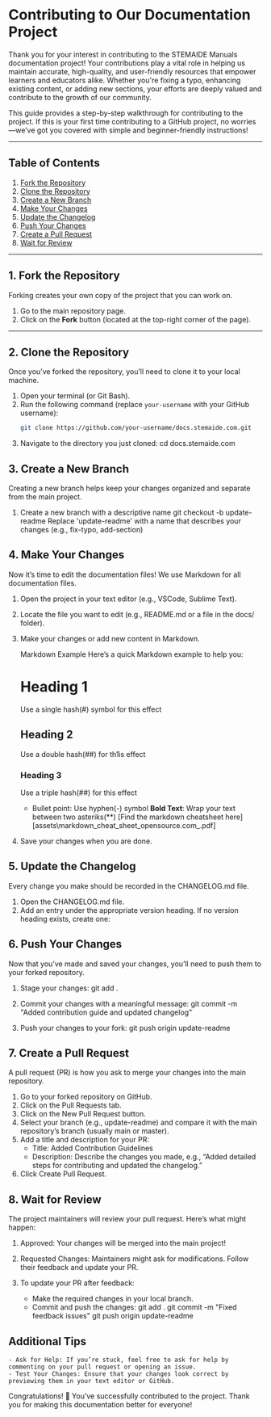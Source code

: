 # Contributing to Our Documentation Project

Thank you for your interest in contributing to the STEMAIDE Manuals documentation project! Your contributions play a vital role in helping us maintain accurate, high-quality, and user-friendly resources that empower learners and educators alike. Whether you're fixing a typo, enhancing existing content, or adding new sections, your efforts are deeply valued and contribute to the growth of our community.

This guide provides a step-by-step walkthrough for contributing to the project. If this is your first time contributing to a GitHub project, no worries—we’ve got you covered with simple and beginner-friendly instructions!

---

## Table of Contents

1. [Fork the Repository](#1-fork-the-repository)
2. [Clone the Repository](#2-clone-the-repository)
3. [Create a New Branch](#3-create-a-new-branch)
4. [Make Your Changes](#4-make-your-changes)
5. [Update the Changelog](#5-update-the-changelog)
6. [Push Your Changes](#6-push-your-changes)
7. [Create a Pull Request](#7-create-a-pull-request)
8. [Wait for Review](#8-wait-for-review)

---

## 1. Fork the Repository

Forking creates your own copy of the project that you can work on.

1. Go to the main repository page.
2. Click on the **Fork** button (located at the top-right corner of the page).

---

## 2. Clone the Repository

Once you’ve forked the repository, you’ll need to clone it to your local machine.

1. Open your terminal (or Git Bash).
2. Run the following command (replace `your-username` with your GitHub username):
   ```bash
   git clone https://github.com/your-username/docs.stemaide.com.git
3. Navigate to the directory you just cloned:
   cd docs.stemaide.com

## 3. Create a New Branch

Creating a new branch helps keep your changes organized and separate from the main project.

1. Create a new branch with a descriptive name
   git checkout -b update-readme
   Replace 'update-readme' with a name that describes your changes (e.g., fix-typo, add-section)

## 4. Make Your Changes

Now it’s time to edit the documentation files! We use Markdown for all documentation files.

1. Open the project in your text editor (e.g., VSCode, Sublime Text).
2. Locate the file you want to edit (e.g., README.md or a file in the docs/ folder).
3. Make your changes or add new content in Markdown.

   Markdown Example
   Here’s a quick Markdown example to help you:
   # Heading 1
   Use a single hash(#) symbol for this effect
   ## Heading 2
   Use a double hash(##) for th1is effect
   ### Heading 3
   Use a triple hash(##) for this effect

   - Bullet point: Use hyphen(-) symbol
   **Bold Text**: Wrap your text between two asteriks(**)
   [Find the markdown cheatsheet here][assets\markdown_cheat_sheet_opensource.com_.pdf]
4. Save your changes when you are done.

## 5. Update the Changelog

Every change you make should be recorded in the CHANGELOG.md file.

1. Open the CHANGELOG.md file.
2. Add an entry under the appropriate version heading. If no version heading exists, create one:

## 6. Push Your Changes

Now that you’ve made and saved your changes, you’ll need to push them to your forked repository.

1. Stage your changes:
   git add .

2. Commit your changes with a meaningful message:
   git commit -m "Added contribution guide and updated changelog"

3. Push your changes to your fork:
   git push origin update-readme

## 7. Create a Pull Request

A pull request (PR) is how you ask to merge your changes into the main repository.

1. Go to your forked repository on GitHub.
2. Click on the Pull Requests tab.
3. Click on the New Pull Request button.
4. Select your branch (e.g., update-readme) and compare it with the main repository’s branch (usually main or master).
5. Add a title and description for your PR:
    - Title: Added Contribution Guidelines
    - Description: Describe the changes you made, e.g., “Added detailed steps for contributing and updated the changelog.”
6. Click Create Pull Request.

## 8. Wait for Review

The project maintainers will review your pull request. Here’s what might happen:

1. Approved: Your changes will be merged into the main project!
2. Requested Changes: Maintainers might ask for modifications. Follow their feedback and update your PR.

3. To update your PR after feedback:

    - Make the required changes in your local branch.
    - Commit and push the changes:
      git add .
      git commit -m "Fixed feedback issues"
      git push origin update-readme

## Additional Tips

    - Ask for Help: If you’re stuck, feel free to ask for help by commenting on your pull request or opening an issue.
    - Test Your Changes: Ensure that your changes look correct by previewing them in your text editor or GitHub.

Congratulations! 🎉 You’ve successfully contributed to the project. Thank you for making this documentation better for everyone!